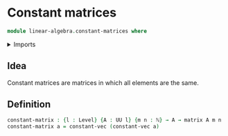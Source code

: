 # Constant matrices

```agda
module linear-algebra.constant-matrices where
```

<details><summary>Imports</summary>

```agda
open import elementary-number-theory.natural-numbers
open import foundation.universe-levels
open import linear-algebra.constant-vectors
open import linear-algebra.matrices
```

</details>

## Idea

Constant matrices are matrices in which all elements are the same.

## Definition

```agda
constant-matrix : {l : Level} {A : UU l} {m n : ℕ} → A → matrix A m n
constant-matrix a = constant-vec (constant-vec a)
```
